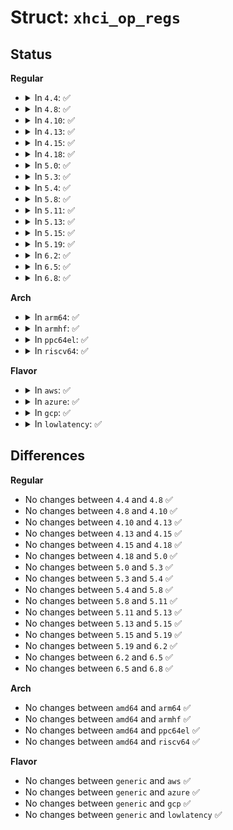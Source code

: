 # Struct: <code>xhci_op_regs</code>

## Status
<b>Regular</b>
<ul>
<li>
<details>
<summary>In <code>4.4</code>: ✅</summary>

```c
struct xhci_op_regs {
    __le32 command;
    __le32 status;
    __le32 page_size;
    __le32 reserved1;
    __le32 reserved2;
    __le32 dev_notification;
    __le64 cmd_ring;
    __le32 reserved3[4];
    __le64 dcbaa_ptr;
    __le32 config_reg;
    __le32 reserved4[241];
    __le32 port_status_base;
    __le32 port_power_base;
    __le32 port_link_base;
    __le32 reserved5;
    __le32 reserved6[1016];
};
```
</details>
</li>
<li>
<details>
<summary>In <code>4.8</code>: ✅</summary>

```c
struct xhci_op_regs {
    __le32 command;
    __le32 status;
    __le32 page_size;
    __le32 reserved1;
    __le32 reserved2;
    __le32 dev_notification;
    __le64 cmd_ring;
    __le32 reserved3[4];
    __le64 dcbaa_ptr;
    __le32 config_reg;
    __le32 reserved4[241];
    __le32 port_status_base;
    __le32 port_power_base;
    __le32 port_link_base;
    __le32 reserved5;
    __le32 reserved6[1016];
};
```
</details>
</li>
<li>
<details>
<summary>In <code>4.10</code>: ✅</summary>

```c
struct xhci_op_regs {
    __le32 command;
    __le32 status;
    __le32 page_size;
    __le32 reserved1;
    __le32 reserved2;
    __le32 dev_notification;
    __le64 cmd_ring;
    __le32 reserved3[4];
    __le64 dcbaa_ptr;
    __le32 config_reg;
    __le32 reserved4[241];
    __le32 port_status_base;
    __le32 port_power_base;
    __le32 port_link_base;
    __le32 reserved5;
    __le32 reserved6[1016];
};
```
</details>
</li>
<li>
<details>
<summary>In <code>4.13</code>: ✅</summary>

```c
struct xhci_op_regs {
    __le32 command;
    __le32 status;
    __le32 page_size;
    __le32 reserved1;
    __le32 reserved2;
    __le32 dev_notification;
    __le64 cmd_ring;
    __le32 reserved3[4];
    __le64 dcbaa_ptr;
    __le32 config_reg;
    __le32 reserved4[241];
    __le32 port_status_base;
    __le32 port_power_base;
    __le32 port_link_base;
    __le32 reserved5;
    __le32 reserved6[1016];
};
```
</details>
</li>
<li>
<details>
<summary>In <code>4.15</code>: ✅</summary>

```c
struct xhci_op_regs {
    __le32 command;
    __le32 status;
    __le32 page_size;
    __le32 reserved1;
    __le32 reserved2;
    __le32 dev_notification;
    __le64 cmd_ring;
    __le32 reserved3[4];
    __le64 dcbaa_ptr;
    __le32 config_reg;
    __le32 reserved4[241];
    __le32 port_status_base;
    __le32 port_power_base;
    __le32 port_link_base;
    __le32 reserved5;
    __le32 reserved6[1016];
};
```
</details>
</li>
<li>
<details>
<summary>In <code>4.18</code>: ✅</summary>

```c
struct xhci_op_regs {
    __le32 command;
    __le32 status;
    __le32 page_size;
    __le32 reserved1;
    __le32 reserved2;
    __le32 dev_notification;
    __le64 cmd_ring;
    __le32 reserved3[4];
    __le64 dcbaa_ptr;
    __le32 config_reg;
    __le32 reserved4[241];
    __le32 port_status_base;
    __le32 port_power_base;
    __le32 port_link_base;
    __le32 reserved5;
    __le32 reserved6[1016];
};
```
</details>
</li>
<li>
<details>
<summary>In <code>5.0</code>: ✅</summary>

```c
struct xhci_op_regs {
    __le32 command;
    __le32 status;
    __le32 page_size;
    __le32 reserved1;
    __le32 reserved2;
    __le32 dev_notification;
    __le64 cmd_ring;
    __le32 reserved3[4];
    __le64 dcbaa_ptr;
    __le32 config_reg;
    __le32 reserved4[241];
    __le32 port_status_base;
    __le32 port_power_base;
    __le32 port_link_base;
    __le32 reserved5;
    __le32 reserved6[1016];
};
```
</details>
</li>
<li>
<details>
<summary>In <code>5.3</code>: ✅</summary>

```c
struct xhci_op_regs {
    __le32 command;
    __le32 status;
    __le32 page_size;
    __le32 reserved1;
    __le32 reserved2;
    __le32 dev_notification;
    __le64 cmd_ring;
    __le32 reserved3[4];
    __le64 dcbaa_ptr;
    __le32 config_reg;
    __le32 reserved4[241];
    __le32 port_status_base;
    __le32 port_power_base;
    __le32 port_link_base;
    __le32 reserved5;
    __le32 reserved6[1016];
};
```
</details>
</li>
<li>
<details>
<summary>In <code>5.4</code>: ✅</summary>

```c
struct xhci_op_regs {
    __le32 command;
    __le32 status;
    __le32 page_size;
    __le32 reserved1;
    __le32 reserved2;
    __le32 dev_notification;
    __le64 cmd_ring;
    __le32 reserved3[4];
    __le64 dcbaa_ptr;
    __le32 config_reg;
    __le32 reserved4[241];
    __le32 port_status_base;
    __le32 port_power_base;
    __le32 port_link_base;
    __le32 reserved5;
    __le32 reserved6[1016];
};
```
</details>
</li>
<li>
<details>
<summary>In <code>5.8</code>: ✅</summary>

```c
struct xhci_op_regs {
    __le32 command;
    __le32 status;
    __le32 page_size;
    __le32 reserved1;
    __le32 reserved2;
    __le32 dev_notification;
    __le64 cmd_ring;
    __le32 reserved3[4];
    __le64 dcbaa_ptr;
    __le32 config_reg;
    __le32 reserved4[241];
    __le32 port_status_base;
    __le32 port_power_base;
    __le32 port_link_base;
    __le32 reserved5;
    __le32 reserved6[1016];
};
```
</details>
</li>
<li>
<details>
<summary>In <code>5.11</code>: ✅</summary>

```c
struct xhci_op_regs {
    __le32 command;
    __le32 status;
    __le32 page_size;
    __le32 reserved1;
    __le32 reserved2;
    __le32 dev_notification;
    __le64 cmd_ring;
    __le32 reserved3[4];
    __le64 dcbaa_ptr;
    __le32 config_reg;
    __le32 reserved4[241];
    __le32 port_status_base;
    __le32 port_power_base;
    __le32 port_link_base;
    __le32 reserved5;
    __le32 reserved6[1016];
};
```
</details>
</li>
<li>
<details>
<summary>In <code>5.13</code>: ✅</summary>

```c
struct xhci_op_regs {
    __le32 command;
    __le32 status;
    __le32 page_size;
    __le32 reserved1;
    __le32 reserved2;
    __le32 dev_notification;
    __le64 cmd_ring;
    __le32 reserved3[4];
    __le64 dcbaa_ptr;
    __le32 config_reg;
    __le32 reserved4[241];
    __le32 port_status_base;
    __le32 port_power_base;
    __le32 port_link_base;
    __le32 reserved5;
    __le32 reserved6[1016];
};
```
</details>
</li>
<li>
<details>
<summary>In <code>5.15</code>: ✅</summary>

```c
struct xhci_op_regs {
    __le32 command;
    __le32 status;
    __le32 page_size;
    __le32 reserved1;
    __le32 reserved2;
    __le32 dev_notification;
    __le64 cmd_ring;
    __le32 reserved3[4];
    __le64 dcbaa_ptr;
    __le32 config_reg;
    __le32 reserved4[241];
    __le32 port_status_base;
    __le32 port_power_base;
    __le32 port_link_base;
    __le32 reserved5;
    __le32 reserved6[1016];
};
```
</details>
</li>
<li>
<details>
<summary>In <code>5.19</code>: ✅</summary>

```c
struct xhci_op_regs {
    __le32 command;
    __le32 status;
    __le32 page_size;
    __le32 reserved1;
    __le32 reserved2;
    __le32 dev_notification;
    __le64 cmd_ring;
    __le32 reserved3[4];
    __le64 dcbaa_ptr;
    __le32 config_reg;
    __le32 reserved4[241];
    __le32 port_status_base;
    __le32 port_power_base;
    __le32 port_link_base;
    __le32 reserved5;
    __le32 reserved6[1016];
};
```
</details>
</li>
<li>
<details>
<summary>In <code>6.2</code>: ✅</summary>

```c
struct xhci_op_regs {
    __le32 command;
    __le32 status;
    __le32 page_size;
    __le32 reserved1;
    __le32 reserved2;
    __le32 dev_notification;
    __le64 cmd_ring;
    __le32 reserved3[4];
    __le64 dcbaa_ptr;
    __le32 config_reg;
    __le32 reserved4[241];
    __le32 port_status_base;
    __le32 port_power_base;
    __le32 port_link_base;
    __le32 reserved5;
    __le32 reserved6[1016];
};
```
</details>
</li>
<li>
<details>
<summary>In <code>6.5</code>: ✅</summary>

```c
struct xhci_op_regs {
    __le32 command;
    __le32 status;
    __le32 page_size;
    __le32 reserved1;
    __le32 reserved2;
    __le32 dev_notification;
    __le64 cmd_ring;
    __le32 reserved3[4];
    __le64 dcbaa_ptr;
    __le32 config_reg;
    __le32 reserved4[241];
    __le32 port_status_base;
    __le32 port_power_base;
    __le32 port_link_base;
    __le32 reserved5;
    __le32 reserved6[1016];
};
```
</details>
</li>
<li>
<details>
<summary>In <code>6.8</code>: ✅</summary>

```c
struct xhci_op_regs {
    __le32 command;
    __le32 status;
    __le32 page_size;
    __le32 reserved1;
    __le32 reserved2;
    __le32 dev_notification;
    __le64 cmd_ring;
    __le32 reserved3[4];
    __le64 dcbaa_ptr;
    __le32 config_reg;
    __le32 reserved4[241];
    __le32 port_status_base;
    __le32 port_power_base;
    __le32 port_link_base;
    __le32 reserved5;
    __le32 reserved6[1016];
};
```
</details>
</li>
</ul>
<b>Arch</b>
<ul>
<li>
<details>
<summary>In <code>arm64</code>: ✅</summary>

```c
struct xhci_op_regs {
    __le32 command;
    __le32 status;
    __le32 page_size;
    __le32 reserved1;
    __le32 reserved2;
    __le32 dev_notification;
    __le64 cmd_ring;
    __le32 reserved3[4];
    __le64 dcbaa_ptr;
    __le32 config_reg;
    __le32 reserved4[241];
    __le32 port_status_base;
    __le32 port_power_base;
    __le32 port_link_base;
    __le32 reserved5;
    __le32 reserved6[1016];
};
```
</details>
</li>
<li>
<details>
<summary>In <code>armhf</code>: ✅</summary>

```c
struct xhci_op_regs {
    __le32 command;
    __le32 status;
    __le32 page_size;
    __le32 reserved1;
    __le32 reserved2;
    __le32 dev_notification;
    __le64 cmd_ring;
    __le32 reserved3[4];
    __le64 dcbaa_ptr;
    __le32 config_reg;
    __le32 reserved4[241];
    __le32 port_status_base;
    __le32 port_power_base;
    __le32 port_link_base;
    __le32 reserved5;
    __le32 reserved6[1016];
};
```
</details>
</li>
<li>
<details>
<summary>In <code>ppc64el</code>: ✅</summary>

```c
struct xhci_op_regs {
    __le32 command;
    __le32 status;
    __le32 page_size;
    __le32 reserved1;
    __le32 reserved2;
    __le32 dev_notification;
    __le64 cmd_ring;
    __le32 reserved3[4];
    __le64 dcbaa_ptr;
    __le32 config_reg;
    __le32 reserved4[241];
    __le32 port_status_base;
    __le32 port_power_base;
    __le32 port_link_base;
    __le32 reserved5;
    __le32 reserved6[1016];
};
```
</details>
</li>
<li>
<details>
<summary>In <code>riscv64</code>: ✅</summary>

```c
struct xhci_op_regs {
    __le32 command;
    __le32 status;
    __le32 page_size;
    __le32 reserved1;
    __le32 reserved2;
    __le32 dev_notification;
    __le64 cmd_ring;
    __le32 reserved3[4];
    __le64 dcbaa_ptr;
    __le32 config_reg;
    __le32 reserved4[241];
    __le32 port_status_base;
    __le32 port_power_base;
    __le32 port_link_base;
    __le32 reserved5;
    __le32 reserved6[1016];
};
```
</details>
</li>
</ul>
<b>Flavor</b>
<ul>
<li>
<details>
<summary>In <code>aws</code>: ✅</summary>

```c
struct xhci_op_regs {
    __le32 command;
    __le32 status;
    __le32 page_size;
    __le32 reserved1;
    __le32 reserved2;
    __le32 dev_notification;
    __le64 cmd_ring;
    __le32 reserved3[4];
    __le64 dcbaa_ptr;
    __le32 config_reg;
    __le32 reserved4[241];
    __le32 port_status_base;
    __le32 port_power_base;
    __le32 port_link_base;
    __le32 reserved5;
    __le32 reserved6[1016];
};
```
</details>
</li>
<li>
<details>
<summary>In <code>azure</code>: ✅</summary>

```c
struct xhci_op_regs {
    __le32 command;
    __le32 status;
    __le32 page_size;
    __le32 reserved1;
    __le32 reserved2;
    __le32 dev_notification;
    __le64 cmd_ring;
    __le32 reserved3[4];
    __le64 dcbaa_ptr;
    __le32 config_reg;
    __le32 reserved4[241];
    __le32 port_status_base;
    __le32 port_power_base;
    __le32 port_link_base;
    __le32 reserved5;
    __le32 reserved6[1016];
};
```
</details>
</li>
<li>
<details>
<summary>In <code>gcp</code>: ✅</summary>

```c
struct xhci_op_regs {
    __le32 command;
    __le32 status;
    __le32 page_size;
    __le32 reserved1;
    __le32 reserved2;
    __le32 dev_notification;
    __le64 cmd_ring;
    __le32 reserved3[4];
    __le64 dcbaa_ptr;
    __le32 config_reg;
    __le32 reserved4[241];
    __le32 port_status_base;
    __le32 port_power_base;
    __le32 port_link_base;
    __le32 reserved5;
    __le32 reserved6[1016];
};
```
</details>
</li>
<li>
<details>
<summary>In <code>lowlatency</code>: ✅</summary>

```c
struct xhci_op_regs {
    __le32 command;
    __le32 status;
    __le32 page_size;
    __le32 reserved1;
    __le32 reserved2;
    __le32 dev_notification;
    __le64 cmd_ring;
    __le32 reserved3[4];
    __le64 dcbaa_ptr;
    __le32 config_reg;
    __le32 reserved4[241];
    __le32 port_status_base;
    __le32 port_power_base;
    __le32 port_link_base;
    __le32 reserved5;
    __le32 reserved6[1016];
};
```
</details>
</li>
</ul>

## Differences
<b>Regular</b>
<ul>
<li>
No changes between <code>4.4</code> and <code>4.8</code> ✅
</li>
<li>
No changes between <code>4.8</code> and <code>4.10</code> ✅
</li>
<li>
No changes between <code>4.10</code> and <code>4.13</code> ✅
</li>
<li>
No changes between <code>4.13</code> and <code>4.15</code> ✅
</li>
<li>
No changes between <code>4.15</code> and <code>4.18</code> ✅
</li>
<li>
No changes between <code>4.18</code> and <code>5.0</code> ✅
</li>
<li>
No changes between <code>5.0</code> and <code>5.3</code> ✅
</li>
<li>
No changes between <code>5.3</code> and <code>5.4</code> ✅
</li>
<li>
No changes between <code>5.4</code> and <code>5.8</code> ✅
</li>
<li>
No changes between <code>5.8</code> and <code>5.11</code> ✅
</li>
<li>
No changes between <code>5.11</code> and <code>5.13</code> ✅
</li>
<li>
No changes between <code>5.13</code> and <code>5.15</code> ✅
</li>
<li>
No changes between <code>5.15</code> and <code>5.19</code> ✅
</li>
<li>
No changes between <code>5.19</code> and <code>6.2</code> ✅
</li>
<li>
No changes between <code>6.2</code> and <code>6.5</code> ✅
</li>
<li>
No changes between <code>6.5</code> and <code>6.8</code> ✅
</li>
</ul>
<b>Arch</b>
<ul>
<li>
No changes between <code>amd64</code> and <code>arm64</code> ✅
</li>
<li>
No changes between <code>amd64</code> and <code>armhf</code> ✅
</li>
<li>
No changes between <code>amd64</code> and <code>ppc64el</code> ✅
</li>
<li>
No changes between <code>amd64</code> and <code>riscv64</code> ✅
</li>
</ul>
<b>Flavor</b>
<ul>
<li>
No changes between <code>generic</code> and <code>aws</code> ✅
</li>
<li>
No changes between <code>generic</code> and <code>azure</code> ✅
</li>
<li>
No changes between <code>generic</code> and <code>gcp</code> ✅
</li>
<li>
No changes between <code>generic</code> and <code>lowlatency</code> ✅
</li>
</ul>

